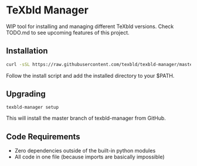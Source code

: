 # TeXbld Manager

WIP tool for installing and managing different TeXbld versions.
Check TODO.md to see upcoming features of this project.

## Installation

```sh
curl -sSL https://raw.githubusercontent.com/texbld/texbld-manager/master/texbld-manager | python - setup
```

Follow the install script and add the installed directory to your $PATH.

## Upgrading

```
texbld-manager setup
```

This will install the master branch of texbld-manager from GitHub.

## Code Requirements

- Zero dependencies outside of the built-in python modules
- All code in one file (because imports are basically impossible)
